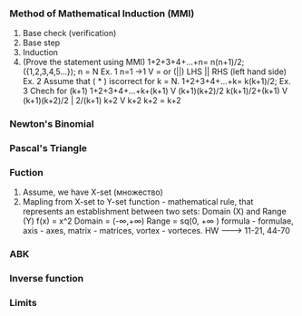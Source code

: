 ### Method of Mathematical Induction (MMI) 
1. Base check (verification)
2. Base step
3. Induction
4. (Prove the statement using MMI)
1+2+3+4+...+n= n(n+1)/2; ({1,2,3,4,5...}); n = N
Ex. 1
n=1 ->1
V = or (||)
LHS || RHS (left hand side)
Ex. 2
Assume that ( * ) iscorrect for k = N.
1+2+3+4+...+k= k(k+1)/2;
Ex. 3
Chech for (k+1)
1+2+3+4+...+k+(k+1) V (k+1)(k+2)/2
k(k+1)/2+(k+1) V (k+1)(k+2)/2    | 2/(k+1)
k+2 V k+2
k+2 = k+2
### Newton's Binomial
### Pascal's Triangle

### Fuction
1. Assume, we have X-set (множество)
2. Mapling from X-set to Y-set
function - mathematical rule, that represents an establishment between two sets: Domain (X) and Range (Y)
f(x) = x^2
Domain = (-∞,+∞)
Range = sq(0, +∞ )
formula - formulae, axis - axes, matrix - matrices, vortex - vorteces.
HW ---> 11-21, 44-70
### ABK
### Inverse function
### Limits

